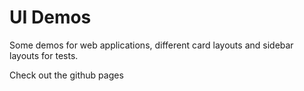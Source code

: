 # UI Demos

Some demos for web applications, different card layouts and sidebar layouts for tests.

Check out the github pages

